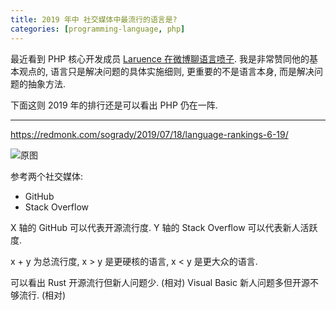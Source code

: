 ```yaml
---
title: 2019 年中 社交媒体中最流行的语言是?
categories: [programming-language, php]
---
```


最近看到 PHP 核心开发成员 [Laruence 在微博聊语言喷子][1].
我是非常赞同他的基本观点的, 语言只是解决问题的具体实施细则,
更重要的不是语言本身, 而是解决问题的抽象方法.

下面这则 2019 年的排行还是可以看出 PHP 仍在一阵.

[1]: https://weibo.com/1170999921/IDrEfgE2Z

---

<https://redmonk.com/sogrady/2019/07/18/language-rankings-6-19/>

![原图](https://redmonk.com/sogrady/files/2019/07/lang.rank_.619.png)

参考两个社交媒体:

- GitHub
- Stack Overflow

X 轴的 GitHub 可以代表开源流行度.
Y 轴的 Stack Overflow 可以代表新人活跃度.

x + y 为总流行度, x > y 是更硬核的语言, x < y 是更大众的语言.

可以看出 Rust 开源流行但新人问题少. (相对)
Visual Basic 新人问题多但开源不够流行. (相对)
